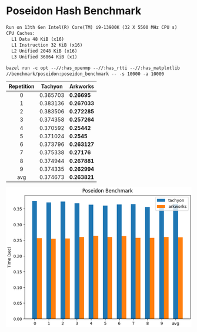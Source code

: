 # Poseidon Hash Benchmark

```
Run on 13th Gen Intel(R) Core(TM) i9-13900K (32 X 5500 MHz CPU s)
CPU Caches:
  L1 Data 48 KiB (x16)
  L1 Instruction 32 KiB (x16)
  L2 Unified 2048 KiB (x16)
  L3 Unified 36864 KiB (x1)
```

```shell
bazel run -c opt --//:has_openmp --//:has_rtti --//:has_matplotlib //benchmark/poseidon:poseidon_benchmark -- -s 10000 -a 10000
```

| Repetition | Tachyon  | Arkworks     |
| :--------: | -------- | ------------ |
|     0      | 0.365703 | **0.26695**  |
|     1      | 0.383136 | **0.267033** |
|     2      | 0.383506 | **0.272285** |
|     3      | 0.374358 | **0.257264** |
|     4      | 0.370592 | **0.25442**  |
|     5      | 0.371024 | **0.2545**   |
|     6      | 0.373796 | **0.263127** |
|     7      | 0.375338 | **0.27176**  |
|     8      | 0.374944 | **0.267881** |
|     9      | 0.374335 | **0.262994** |
|    avg     | 0.374673 | **0.263821** |

![image](/benchmark/poseidon/Poseidon%20Benchmark.png)
